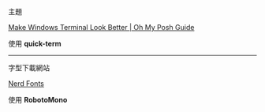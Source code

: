 主題

[Make Windows Terminal Look Better | Oh My Posh Guide](https://www.youtube.com/watch?v=-G6GbXGo4wo)

使用 **quick-term**

---

字型下載網站

[Nerd Fonts](https://www.nerdfonts.com/font-downloads)

使用 **RobotoMono**
